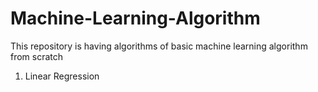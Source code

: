 # Machine-Learning-Algorithm
This repository is having algorithms of basic machine learning algorithm from scratch 
1. Linear Regression
